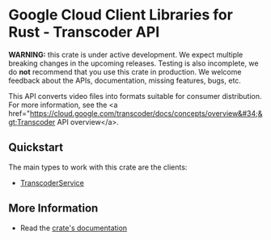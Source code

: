 # Google Cloud Client Libraries for Rust - Transcoder API

<!-- Code generated by sidekick. DO NOT EDIT. -->

**WARNING:** this crate is under active development. We expect multiple breaking
changes in the upcoming releases. Testing is also incomplete, we do **not**
recommend that you use this crate in production. We welcome feedback about the
APIs, documentation, missing features, bugs, etc.

This API converts video files into formats suitable for consumer
distribution. For more information, see the &lt;a
href=&#34;https://cloud.google.com/transcoder/docs/concepts/overview&#34;&gt;Transcoder
API overview&lt;/a&gt;.

## Quickstart

The main types to work with this crate are the clients:

* [TranscoderService](https://docs.rs/google-cloud-video-transcoder-v1/latest/google_cloud_video_transcoder_v1/client/struct.TranscoderService.html)

## More Information

* Read the [crate's documentation](https://docs.rs/google-cloud-video-transcoder-v1/latest/google-cloud-video-transcoder-v1)
